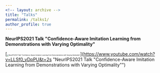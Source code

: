 ```yaml
---
<!-- layout: archive -->
title: "Talks"
permalink: /talks1/
author_profile: true
---
```


**NeurIPS2021 Talk "Confidence-Aware Imitation Learning from Demonstrations with Varying Optimality"**

[<img src="https://res.cloudinary.com/marcomontalbano/image/upload/v1635630326/video_to_markdown/images/youtube--LLSf0_yDpPU-c05b58ac6eb4c4700831b2b3070cd403.jpg" alt="NeurIPS2021 Talk &quot;Confidence-Aware Imitation Learning from Demonstrations with Varying Optimality&quot;" style="zoom: 33%;" />](https://www.youtube.com/watch?v=LLSf0_yDpPU&t=2s "NeurIPS2021 Talk "Confidence-Aware Imitation Learning from Demonstrations with Varying Optimality"")


